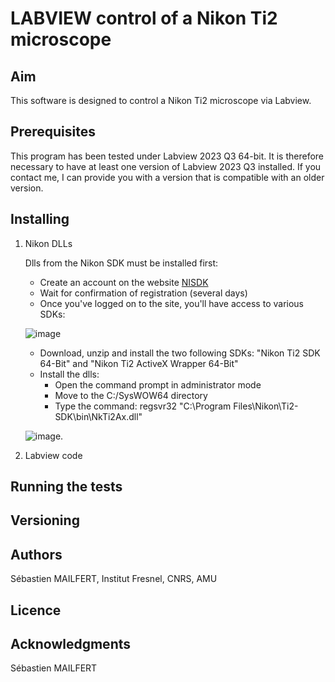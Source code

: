 # LABVIEW control of a Nikon Ti2 microscope

## Aim
This software is designed to control a Nikon Ti2 microscope via Labview.

## Prerequisites
This program has been tested under Labview 2023 Q3 64-bit. It is therefore necessary to have at least one version of Labview 2023 Q3 installed. If you contact me, I can provide you with a version that is compatible with an older version.


## Installing


1. Nikon DLLs
   
      Dlls from the Nikon SDK must be installed first:
      
      * Create an account on the website [NISDK](https://nisdk.recollective.com/microscopes)
      * Wait for confirmation of registration (several days)
      * Once you've logged on to the site, you'll have access to various SDKs:

      ![image](https://github.com/MAILFERT-Sebastien/-LABVIEW-Nikon-Ti2-microscope-control/assets/150167221/76514f46-949e-4739-8f99-eeed769e7f44)
      
      * Download, unzip and install the two following SDKs: "Nikon Ti2 SDK 64-Bit" and "Nikon Ti2 ActiveX Wrapper 64-Bit"
      
      <ul>
      <li>Install the dlls:
      <ul>
      <li>Open the command prompt in administrator mode</li>
      <li>Move to the C:/SysWOW64 directory</li>
      <li>Type the command: regsvr32 "C:\Program Files\Nikon\Ti2-SDK\bin\NkTi2Ax.dll"</li>
      </ul>
      </li>
      </ul>
     
      ![image](https://github.com/MAILFERT-Sebastien/LABVIEW-Nikon-Ti2-microscope-control/blob/main/regsvr32.png).

2. Labview code

## Running the tests

## Versioning

## Authors
Sébastien MAILFERT, Institut Fresnel, CNRS, AMU

## Licence

## Acknowledgments
Sébastien MAILFERT
